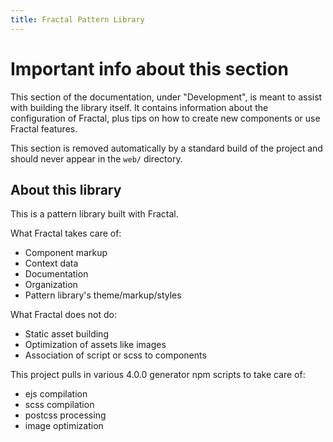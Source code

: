 ```yaml
---
title: Fractal Pattern Library
---
```


# Important info about this section

This section of the documentation, under "Development", is meant to assist with building the library itself. It contains information about the configuration of Fractal, plus tips on how to create new components or use Fractal features.

This section is removed automatically by a standard build of the project and should never appear in the `web/` directory. 

## About this library

This is a pattern library built with Fractal.

What Fractal takes care of:

- Component markup
- Context data
- Documentation
- Organization
- Pattern library's theme/markup/styles

What Fractal does not do:

- Static asset building
- Optimization of assets like images
- Association of script or scss to components

This project pulls in various 4.0.0 generator npm scripts to take care of:

- ejs compilation
- scss compilation
- postcss processing
- image optimization
